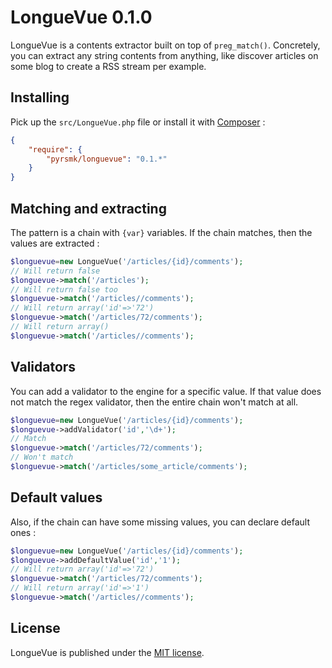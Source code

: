 LongueVue 0.1.0
===============

LongueVue is a contents extractor built on top of `preg_match()`. Concretely, you can extract any string contents from anything, like discover articles on some blog to create a RSS stream per example.

Installing
----------

Pick up the `src/LongueVue.php` file or install it with [Composer](https://getcomposer.org/) :

```json
{
    "require": {
        "pyrsmk/longuevue": "0.1.*"
    }
}
```

Matching and extracting
-----------------------

The pattern is a chain with `{var}` variables. If the chain matches, then the values are extracted :

```php
$longuevue=new LongueVue('/articles/{id}/comments');
// Will return false
$longuevue->match('/articles');
// Will return false too
$longuevue->match('/articles//comments');
// Will return array('id'=>'72')
$longuevue->match('/articles/72/comments');
// Will return array()
$longuevue->match('/articles//comments');
```

Validators
----------

You can add a validator to the engine for a specific value. If that value does not match the regex validator, then the entire chain won't match at all.

```php
$longuevue=new LongueVue('/articles/{id}/comments');
$longuevue->addValidator('id','\d+');
// Match
$longuevue->match('/articles/72/comments');
// Won't match
$longuevue->match('/articles/some_article/comments');
```

Default values
--------------

Also, if the chain can have some missing values, you can declare default ones :

```php
$longuevue=new LongueVue('/articles/{id}/comments');
$longuevue->addDefaultValue('id','1');
// Will return array('id'=>'72')
$longuevue->match('/articles/72/comments');
// Will return array('id'=>'1')
$longuevue->match('/articles//comments');
```

License
-------

LongueVue is published under the [MIT license](http://dreamysource.mit-license.org).

